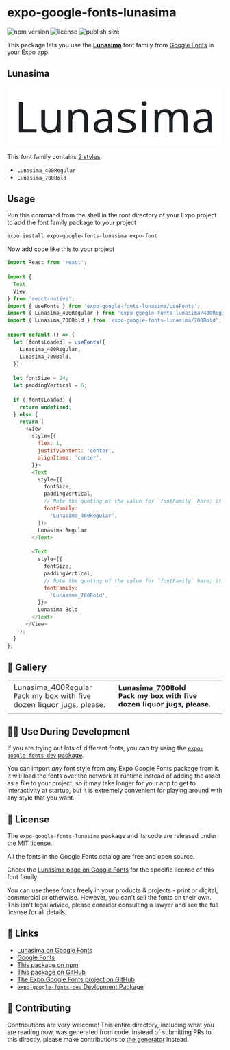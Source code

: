 # expo-google-fonts-lunasima

![npm version](https://flat.badgen.net/npm/v/expo-google-fonts-lunasima)
![license](https://flat.badgen.net/github/license/expo/google-fonts)
![publish size](https://flat.badgen.net/packagephobia/install/expo-google-fonts-lunasima)

This package lets you use the [**Lunasima**](https://fonts.google.com/specimen/Lunasima) font family from [Google Fonts](https://fonts.google.com/) in your Expo app.

## Lunasima

![Lunasima](./font-family.png)

This font family contains [2 styles](#-gallery).

- `Lunasima_400Regular`
- `Lunasima_700Bold`

## Usage

Run this command from the shell in the root directory of your Expo project to add the font family package to your project
```sh
expo install expo-google-fonts-lunasima expo-font
```

Now add code like this to your project
```js
import React from 'react';

import {
  Text,
  View,
} from 'react-native';
import { useFonts } from 'expo-google-fonts-lunasima/useFonts';
import { Lunasima_400Regular } from 'expo-google-fonts-lunasima/400Regular';
import { Lunasima_700Bold } from 'expo-google-fonts-lunasima/700Bold';

export default () => {
  let [fontsLoaded] = useFonts({
    Lunasima_400Regular,
    Lunasima_700Bold,
  });

  let fontSize = 24;
  let paddingVertical = 6;

  if (!fontsLoaded) {
    return undefined;
  } else {
    return (
      <View
        style={{
          flex: 1,
          justifyContent: 'center',
          alignItems: 'center',
        }}>
        <Text
          style={{
            fontSize,
            paddingVertical,
            // Note the quoting of the value for `fontFamily` here; it expects a string!
            fontFamily:
              'Lunasima_400Regular',
          }}>
          Lunasima Regular
        </Text>

        <Text
          style={{
            fontSize,
            paddingVertical,
            // Note the quoting of the value for `fontFamily` here; it expects a string!
            fontFamily:
              'Lunasima_700Bold',
          }}>
          Lunasima Bold
        </Text>
      </View>
    );
  }
};

```

## 🔡 Gallery


||||
|-|-|-|
|![Lunasima_400Regular](.//400Regular/Lunasima_400Regular.ttf.png)|![Lunasima_700Bold](.//700Bold/Lunasima_700Bold.ttf.png)|||


## 👩‍💻 Use During Development

If you are trying out lots of different fonts, you can try using the [`expo-google-fonts-dev` package](https://github.com/freeboub/google-fonts/tree/master/font-packages/dev#readme).

You can import *any* font style from any Expo Google Fonts package from it. It will load the fonts
over the network at runtime instead of adding the asset as a file to your project, so it may take longer
for your app to get to interactivity at startup, but it is extremely convenient
for playing around with any style that you want.

## 📖 License

The `expo-google-fonts-lunasima` package and its code are released under the MIT license.

All the fonts in the Google Fonts catalog are free and open source.

Check the [Lunasima page on Google Fonts](https://fonts.google.com/specimen/Lunasima) for the specific license of this font family.

You can use these fonts freely in your products & projects - print or digital, commercial or otherwise. However, you can't sell the fonts on their own. This isn't legal advice, please consider consulting a lawyer and see the full license for all details.

## 🔗 Links

- [Lunasima on Google Fonts](https://fonts.google.com/specimen/Lunasima)
- [Google Fonts](https://fonts.google.com/)
- [This package on npm](https://www.npmjs.com/package/expo-google-fonts-lunasima)
- [This package on GitHub](https://github.com/freeboub/google-fonts/tree/master/font-packages/lunasima)
- [The Expo Google Fonts project on GitHub](https://github.com/freeboub/google-fonts)
- [`expo-google-fonts-dev` Devlopment Package](https://github.com/freeboub/google-fonts/tree/master/font-packages/dev)

## 🤝 Contributing

Contributions are very welcome! This entire directory, including what you are reading now, was generated from code. Instead of submitting PRs to this directly, please make contributions to [the generator](https://github.com/freeboub/google-fonts/tree/master/packages/generator) instead.
